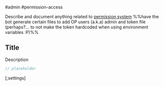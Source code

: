 #admin #permission-access 

Describe and document anything related to [permission system](Permission%20System.md) 
%%have the bot generate certain files to add OP users (a.k.a) admin and token file (perhaps?... to not make the token hardcoded when using environment variables :P)%%

## Title
Description

```C#
// placeholder
```


[;settings]
